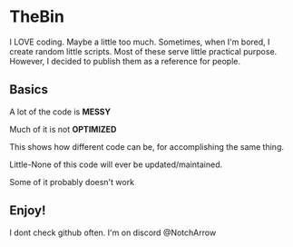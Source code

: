 # TheBin
I LOVE coding. Maybe a little too much. Sometimes, when I'm bored, I create random little scripts. Most of these serve little practical purpose. However, I decided to publish them as a reference for people.

## Basics
A lot of the code is **MESSY**

Much of it is not **OPTIMIZED**

This shows how different code can be, for accomplishing the same thing.

Little-None of this code will ever be updated/maintained.

Some of it probably doesn't work


## Enjoy!
I dont check github often. I'm on discord @NotchArrow
